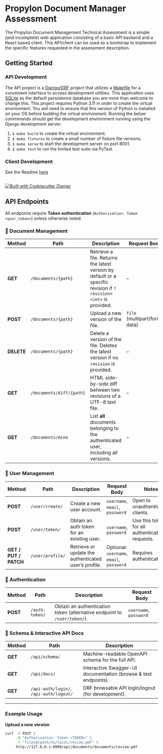 # Propylon Document Manager Assessment

The Propylon Document Management Technical Assessment is a simple (and incomplete) web application consisting of a basic API backend and a React based client.  This API/client can be used as a bootstrap to implement the specific features requested in the assessment description. 

## Getting Started
### API Development
The API project is a [Django/DRF](https://www.django-rest-framework.org/) project that utilizes a [Makefile](https://www.gnu.org/software/make/manual/make.html) for a convenient interface to access development utilities. This application uses [SQLite](https://www.sqlite.org/index.html) as the default persistence database you are more than welcome to change this. This project requires Python 3.11 in order to create the virtual environment.  You will need to ensure that this version of Python is installed on your OS before building the virtual environment.  Running the below commmands should get the development environment running using the Django development server.
1. `$ make build` to create the virtual environment.
2. `$ make fixtures` to create a small number of fixture file versions.
3. `$ make serve` to start the development server on port 8001.
4. `$ make test` to run the limited test suite via PyTest.
### Client Development 
See the Readme [here](https://github.com/propylon/document-manager-assessment/blob/main/client/doc-manager/README.md)

##
[![Built with Cookiecutter Django](https://img.shields.io/badge/built%20with-Cookiecutter%20Django-ff69b4.svg?logo=cookiecutter)](https://github.com/cookiecutter/cookiecutter-django/)

## API Endpoints

All endpoints require **Token authentication** (`Authorization: Token <your_token>`)
unless otherwise noted.

### 📄 Document Management

| Method | Path | Description | Request Body | Notes |
|-------|------|-------------|--------------|------|
| **GET** | `/documents/{path}` | Retrieve a file. Returns the latest version by default or a specific revision if `?revision=<int>` is provided. | – | `{path}` is the logical document path (e.g. `documents/review.pdf`). |
| **POST** | `/documents/{path}` | Upload a new version of the file. | `file` (multipart/form-data) | Creates or updates a `FileVersion`. |
| **DELETE** | `/documents/{path}` | Delete a version of the file. Deletes the latest version if no `revision` is provided. | – | If all versions are removed, the underlying `BaseFile` is also deleted. |
| **GET** | `/documents/diff/{path}` | HTML side-by-side diff between two revisions of a UTF-8 text file. | – | Query params: `from=<int>&to=<int>`. Returns raw HTML for browser display. |
| **GET** | `/documents/mine` | List **all** documents belonging to the authenticated user, including all versions. | – | Useful for dashboards or file pickers. |
### 👤 User Management

| Method | Path | Description | Request Body | Notes |
|-------|------|-------------|--------------|------|
| **POST** | `/user/create/` | Create a new user account. | `username`, `email`, `password` | Open to unauthenticated clients. |
| **POST** | `/user/token/` | Obtain an auth token for an existing user. | `username`, `password` | Use this token for all authenticated requests. |
| **GET / PUT / PATCH** | `/user/profile/` | Retrieve or update the authenticated user’s profile. | Optional: `username`, `email`, `password` | Requires authentication. |

### 🔑 Authentication

| Method | Path | Description | Request Body |
|-------|------|-------------|--------------|
| **POST** | `/auth-token/` | Obtain an authentication token (alternative endpoint to `/user/token/`). | `username`, `password` |

### 📜 Schema & Interactive API Docs

| Method | Path | Description |
|-------|------|-------------|
| **GET** | `/api/schema/` | Machine-readable OpenAPI schema for the full API. |
| **GET** | `/api/docs/` | Interactive Swagger-UI documentation (browse & test endpoints). |
| **GET** | `/api-auth/login/`, `/api-auth/logout/` | DRF browsable API login/logout (for development). |

---

### Example Usage

**Upload a new version**

```bash
curl -X POST \
     -H "Authorization: Token <TOKEN>" \
     -F "file=@/path/to/local/review.pdf" \
     http://127.0.0.1:8000/api/documents/documents/review.pdf
